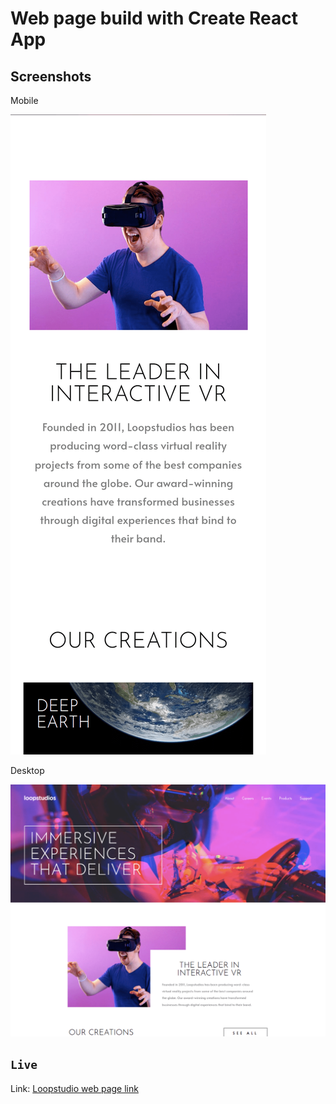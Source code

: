 # Web page build with Create React App

## Screenshots

Mobile

![](screenshots/mobile-screenshot-web-page.png)

Desktop

![](screenshots/desktop-screenshot-web-page.png)

## `Live`

Link: [Loopstudio web page link](https://loopstudios-landing-page-challenge-hub.vercel.app)
